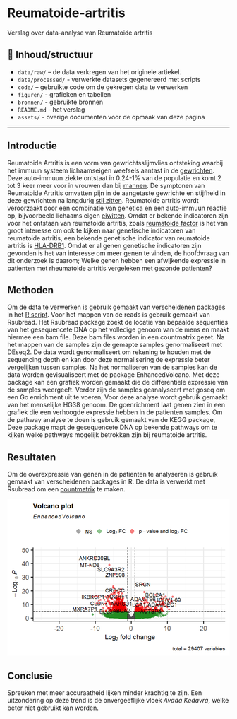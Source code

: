 # Reumatoide-artritis
Verslag over data-analyse van Reumatoide artritis


## 📁 Inhoud/structuur

- `data/raw/` – de data verkregen van het originele artiekel.  
- `data/processed/` - verwerkte datasets gegenereerd met scripts 
- `code/` – gebruikte code om de gekregen data te verwerken
- `figuren/` - grafieken en tabellen
- `bronnen/` - gebruikte bronnen 
- `README.md` - het verslag
- `assets/` - overige documenten voor de opmaak van deze pagina

---

## Introductie

Reumatoide Artritis is een vorm van gewrichtsslijmvlies ontsteking waarbij het immuun systeem lichaamseigen weefsels aantast in de [gewrichten](bronnen/managementofrheumatoidarth.pdf). Deze auto-immuun ziekte ontstaat in 0.24-1% van de populatie en komt 2 tot 3 keer meer voor in vrouwen dan bij [mannen](bronnen/epidoemiologyandriskfactorsforrheumatoid.pdf). De symptonen van Reumatoide Artritis omvatten pijn in de aangetaste gewrichte en stijfheid in deze gewrichten na langdurig [stil zitten](https://www.ncbi.nlm.nih.gov/books/NBK441999/). Reumatoide artritis wordt veroorzaakt door een combinatie van genetica en een auto-immuun reactie op, bijvoorbeeld lichaams eigen [eiwitten](glycosaminoglycans-are-a-potential.pdf). Omdat er bekende indicatoren zijn voor het ontstaan van reumatoide artritis, zoals [reumatoide factor](sympotons-in-individuals-at-risk-of-rheuma.pdf) is het van groot interesse om ook te kijken naar genetische indicatoren van reumatoide artritis, een bekende genetische indicator van reumatoide artritis is [HLA-DRB1](bronnen/geneticsofrheumatoidarthritis.pdf). Omdat er al genen genetische indicatoren zijn gevonden is het van interesse om meer genen te vinden, de hoofdvraag van dit onderzoek is daarom; Welke genen hebben een afwijkende expressie in patienten met rheumatoide artritis vergeleken met gezonde patienten? 

## Methoden

Om de data te verwerken is gebruik gemaakt van verscheidenen packages in het [R script](code/script-transcriptionomics.R). 
Voor het mappen van de reads is gebruik gemaakt van Rsubread. Het Rsubread package zoekt de locatie van bepaalde sequenties van het gesequencete DNA op het volledige genoom van de mens en maakt hiermee een bam file. Deze bam files worden in een countmatrix gezet. 
Na het mappen van de samples zijn de gemapte samples genormaliseert met DEseq2. De data wordt genormaliseert om rekening te houden met de sequencing depth en kan door deze normalisering de expressie beter vergelijken tussen samples.
Na het normaliseren van de samples kan de data worden gevisualiseert met de package EnhancedVolcano. Met deze package kan een grafiek worden gemaakt die de differentiele expressie van de samples weergeeft.
Verder zijn de samples geanalyseert met goseq om een Go enrichment uit te voeren, Voor deze analyse wordt gebruik gemaakt van het menselijke HG38 genoom. De goenrichment laat genen zien in een grafiek die een verhoogde expressie hebben in de patienten samples.
Om de pathway analyse te doen is gebruik gemaakt van de KEGG package, Deze package mapt de gesequencete DNA op bekende pathways om te kijken welke pathways mogelijk betrokken zijn bij reumatoide artritis.



## Resultaten

Om de overexpressie van genen in de patienten te analyseren is gebruik gemaakt van verscheidenen packages in R.
De data is verwerkt met Rsubread om een [countmatrix](data/countmatrix.file) te maken.

<p align="center">
  <img src="figuren/volcano%20plot.png" alt="Figuur 1: enhanced volcano plot met p-cutoff" width="600"/>
</p>



## Conclusie

Spreuken met meer accuraatheid lijken minder krachtig te zijn. Een uitzondering op deze trend is de onvergeeflijke vloek *Avada Kedavra*, welke beter niet gebruikt kan worden. 

